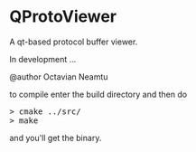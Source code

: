 QProtoViewer
============

A qt-based protocol buffer viewer.

In development ...

@author Octavian Neamtu

to compile enter the build directory and then do
<pre>
> cmake ../src/
> make
</pre>
and you'll get the binary.
